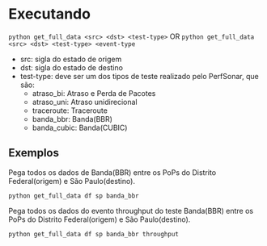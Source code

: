 # Executando
``python get_full_data <src> <dst> <test-type>`` OR ``python get_full_data <src> <dst> <test-type> <event-type``

- src: sigla do estado de origem
- dst: sigla do estado de destino
- test-type: deve ser um dos tipos de teste realizado pelo PerfSonar, que são:
  - atraso_bi: Atraso e Perda de Pacotes
  - atraso_uni: Atraso unidirecional
  - traceroute: Traceroute
  - banda_bbr: Banda(BBR)
  - banda_cubic: Banda(CUBIC)

## Exemplos
Pega todos os dados de Banda(BBR) entre os PoPs do Distrito Federal(origem) e São Paulo(destino).

``python get_full_data df sp banda_bbr``

Pega todos os dados do evento throughput do teste Banda(BBR) entre os PoPs do Distrito Federal(origem) e São Paulo(destino).

``python get_full_data df sp banda_bbr throughput``